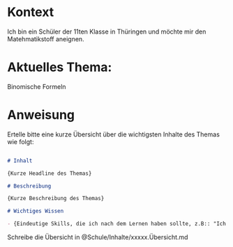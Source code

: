 # Kontext

Ich bin ein Schüler der 11ten Klasse in Thüringen und möchte mir den Matehmatikstoff aneignen.

# Aktuelles Thema:

Binomische Formeln
# Anweisung

Ertelle bitte eine kurze Übersicht über die wichtigsten Inhalte des Themas wie folgt:


```markdown

# Inhalt

{Kurze Headline des Themas}

# Beschreibung

{Kurze Beschreibung des Themas}

# Wichtiges Wissen

- {Eindeutige Skills, die ich nach dem Lernen haben sollte, z.B:: "Ich erkenne das Verhalten gegen undendlich intuitiv aus der Formel"}
```
Schreibe die Übersicht in @Schule/Inhalte/xxxxx.Übersicht.md
